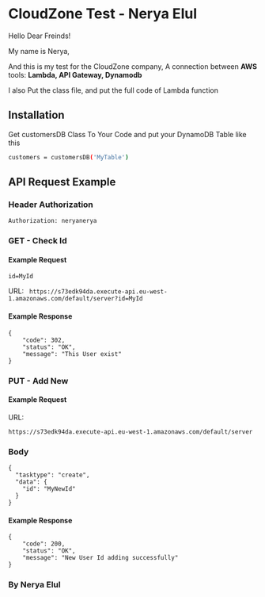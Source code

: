 # CloudZone Test - Nerya Elul 

Hello Dear Freinds!

My name is Nerya, 

And this is my test for the CloudZone company, 
A connection between **AWS** tools: **Lambda, API Gateway, Dynamodb**

I also Put the class file, and put the full code of Lambda function

## Installation

Get customersDB Class To Your Code and put your DynamoDB Table like this

```bash
customers = customersDB('MyTable')
```

## API Request Example
### Header Authorization 
```
Authorization: neryanerya
```
### GET - Check Id
#### Example Request
```
id=MyId
```

URL: ```
https://s73edk94da.execute-api.eu-west-1.amazonaws.com/default/server?id=MyId```
#### Example Response
```
{
    "code": 302,
    "status": "OK",
    "message": "This User exist"
}
```

### PUT - Add New
#### Example Request
URL: 
```
https://s73edk94da.execute-api.eu-west-1.amazonaws.com/default/server
```
### Body
```
{
  "tasktype": "create",
  "data": {
    "id": "MyNewId"
  }
}
```
#### Example Response
```
{
    "code": 200,
    "status": "OK",
    "message": "New User Id adding successfully"
}
```

### By Nerya Elul

